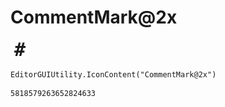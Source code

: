 # CommentMark@2x
![](/img/CommentMark@2x.png)

``` CSharp
EditorGUIUtility.IconContent("CommentMark@2x")
```
```
5818579263652824633
```
